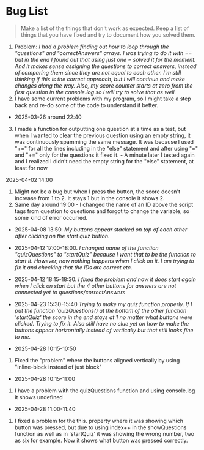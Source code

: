 # Bug List

> Make a list of the things that don't work as expected. Keep a list of things that you have fixed and try to document how you solved them.

1. Problem: *I had a problem finding out how to loop through the "questions" and "correctAnswers" arrays. I was trying to do it with == but in the end I found out that using just one = solved it for the moment. And it makes sense assigning the questions to correct answers, instead of comparing them since they are not equal to each other. I'm still thinking if this is the correct approach, but I will continue and make changes along the way. Also, my score counter starts at zero from the first question in the console.log so I will try to solve that as well.*
2. I have some current problems with my program, so I might take a step back and re-do some of the code to understand it better.

- 2025-03-26 around 22:40
3. I made a function for outputting one question at a time as a test, but when I wanted to clear the previous question using an empty string, it was continuously spamming the same message. It was because I used "+=" for all the lines including in the "else" statement and after using "=" and "+=" only for the questions it fixed it. - A minute later I tested again and I realized I didn't need the empty string for the "else" statement, at least for now

2025-04-02 14:00
1. Might not be a bug but when I press the button, the score doesn't increase from 1 to 2. It stays 1 but in the console it shows 2.
2. Same day around 19:00 - I changed the name of an ID above the script tags from question to questions and forgot to change the variable,
so some kind of error occurred.

- 2025-04-08 13:50. *My buttons appear stacked on top of each other after clicking on the start quiz button.*

- 2025-04-12 17:00-18:00. *I changed name of the function "quizQuestions" to "startQuiz" because I want that to be the function to start it. However, now nothing happens when I click on it. I am trying to fix it and checking that the IDs are correct etc.*
- 2025-04-12 18:15-18:30. *I fixed the problem and now it does start again when I click on start but the 4 other buttons for answers are not connected yet to questions/correctAnswers*

- 2025-04-23 15:30-15:40 *Trying to make my quiz function properly. If I put the function 'quizQuestions() at the bottom of the other function 'startQuiz' the score in the end stays at 1 no matter what buttons were clicked. Trying to fix it. Also still have no clue yet on how to make the buttons appear horizontally instead of vertically but that still looks fine to me.*

- 2025-04-28 10:15-10:50
1. Fixed the "problem" where the buttons aligned vertically by using "inline-block instead of just block"

- 2025-04-28 10:15-11:00
1. I have a problem with the quizQuestions function and using console.log it shows undefined
- 2025-04-28 11:00-11:40 
1. I fixed a problem for the this. property where it was showing which button was pressed, but due to using index++ in the showQuestions
function as well as in 'startQuiz' it was showing the wrong number, two as six for example. Now it shows what button was pressed correctly.